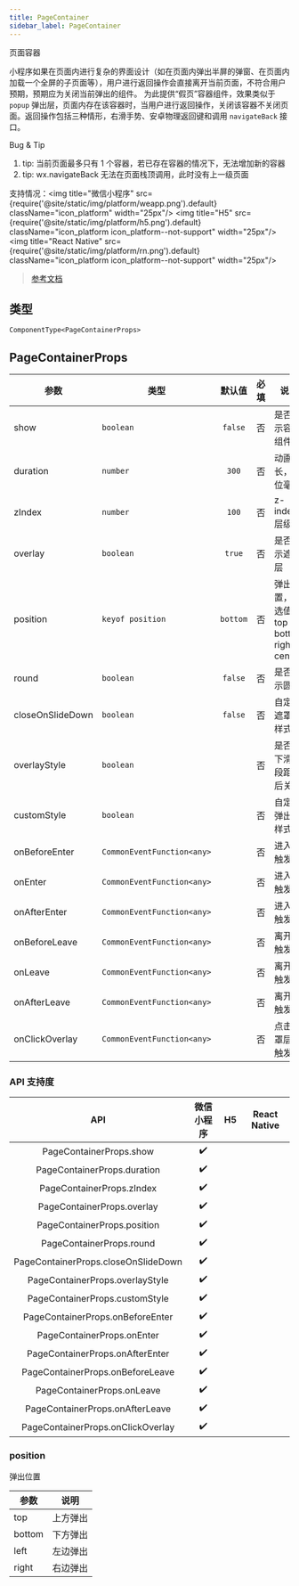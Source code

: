 ```yaml
---
title: PageContainer
sidebar_label: PageContainer
---
```


页面容器

小程序如果在页面内进行复杂的界面设计（如在页面内弹出半屏的弹窗、在页面内加载一个全屏的子页面等），用户进行返回操作会直接离开当前页面，不符合用户预期，预期应为关闭当前弹出的组件。
为此提供“假页”容器组件，效果类似于 `popup` 弹出层，页面内存在该容器时，当用户进行返回操作，关闭该容器不关闭页面。返回操作包括三种情形，右滑手势、安卓物理返回键和调用 `navigateBack` 接口。

Bug & Tip
 1. tip: 当前页面最多只有 1 个容器，若已存在容器的情况下，无法增加新的容器
 2. tip: wx.navigateBack 无法在页面栈顶调用，此时没有上一级页面

支持情况：<img title="微信小程序" src={require('@site/static/img/platform/weapp.png').default} className="icon_platform" width="25px"/> <img title="H5" src={require('@site/static/img/platform/h5.png').default} className="icon_platform icon_platform--not-support" width="25px"/> <img title="React Native" src={require('@site/static/img/platform/rn.png').default} className="icon_platform icon_platform--not-support" width="25px"/>

> [参考文档](https://developers.weixin.qq.com/miniprogram/dev/component/page-container.html)

## 类型

```tsx
ComponentType<PageContainerProps>
```

## PageContainerProps

| 参数 | 类型 | 默认值 | 必填 | 说明 |
| --- | --- | :---: | :---: | --- |
| show | `boolean` | `false` | 否 | 是否显示容器组件 |
| duration | `number` | `300` | 否 | 动画时长，单位毫秒 |
| zIndex | `number` | `100` | 否 | z-index 层级 |
| overlay | `boolean` | `true` | 否 | 是否显示遮罩层 |
| position | `keyof position` | `bottom` | 否 | 弹出位置，可选值为 top bottom right center |
| round | `boolean` | `false` | 否 | 是否显示圆角 |
| closeOnSlideDown | `boolean` | `false` | 否 | 自定义遮罩层样式 |
| overlayStyle | `boolean` |  | 否 | 是否在下滑一段距离后关闭 |
| customStyle | `boolean` |  | 否 | 自定义弹出层样式 |
| onBeforeEnter | `CommonEventFunction<any>` |  | 否 | 进入前触发 |
| onEnter | `CommonEventFunction<any>` |  | 否 | 进入中触发 |
| onAfterEnter | `CommonEventFunction<any>` |  | 否 | 进入后触发 |
| onBeforeLeave | `CommonEventFunction<any>` |  | 否 | 离开前触发 |
| onLeave | `CommonEventFunction<any>` |  | 否 | 离开中触发 |
| onAfterLeave | `CommonEventFunction<any>` |  | 否 | 离开后触发 |
| onClickOverlay | `CommonEventFunction<any>` |  | 否 | 点击遮罩层时触发 |

### API 支持度

| API | 微信小程序 | H5 | React Native |
| :---: | :---: | :---: | :---: |
| PageContainerProps.show | ✔️ |  |  |
| PageContainerProps.duration | ✔️ |  |  |
| PageContainerProps.zIndex | ✔️ |  |  |
| PageContainerProps.overlay | ✔️ |  |  |
| PageContainerProps.position | ✔️ |  |  |
| PageContainerProps.round | ✔️ |  |  |
| PageContainerProps.closeOnSlideDown | ✔️ |  |  |
| PageContainerProps.overlayStyle | ✔️ |  |  |
| PageContainerProps.customStyle | ✔️ |  |  |
| PageContainerProps.onBeforeEnter | ✔️ |  |  |
| PageContainerProps.onEnter | ✔️ |  |  |
| PageContainerProps.onAfterEnter | ✔️ |  |  |
| PageContainerProps.onBeforeLeave | ✔️ |  |  |
| PageContainerProps.onLeave | ✔️ |  |  |
| PageContainerProps.onAfterLeave | ✔️ |  |  |
| PageContainerProps.onClickOverlay | ✔️ |  |  |

### position

弹出位置

| 参数 | 说明 |
| --- | --- |
| top | 上方弹出 |
| bottom | 下方弹出 |
| left | 左边弹出 |
| right | 右边弹出 |
